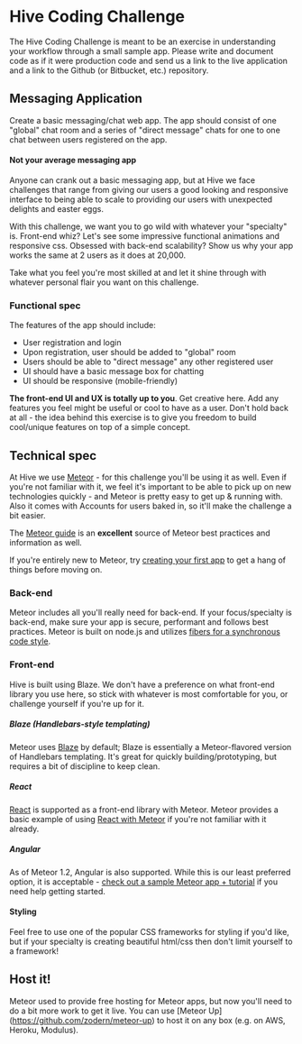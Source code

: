 Hive Coding Challenge
===========================

The Hive Coding Challenge is meant to be an exercise in understanding your workflow
through a small sample app. Please write and document code as if it were production
code and send us a link to the live application and a link to the Github (or Bitbucket, etc.) repository.


Messaging Application
---------------

Create a basic messaging/chat web app. The app should consist of one
"global" chat room and a series of "direct message" chats for
one to one chat between users registered on the app.

#### Not your average messaging app
Anyone can crank out a basic messaging app, but at
Hive we face challenges that range from giving our users
a good looking and responsive interface to being able to scale
to providing our users with unexpected delights and easter eggs.

With this challenge, we want you to go wild with whatever
your "specialty" is. Front-end whiz? Let's see some impressive functional
animations and responsive css. Obsessed with back-end scalability? Show us why your app works
the same at 2 users as it does at 20,000.

Take what you feel you're most skilled at and let it shine through with whatever
personal flair you want on this challenge.


### Functional spec

The features of the app should include:
* User registration and login
* Upon registration, user should be added to "global" room
* Users should be able to "direct message" any other registered user
* UI should have a basic message box for chatting
* UI should be responsive (mobile-friendly)

**The front-end UI and UX is totally up to you**. Get creative here. Add any features
you feel might be useful or cool to have as a user. Don't hold back at all - the idea behind this exercise is to give you freedom to build cool/unique features on top of a simple concept.


Technical spec
--------------

At Hive we use [Meteor](docs.meteor.com/#/full/) - for this challenge you'll be using it as well. Even if you're
not familiar with it, we feel it's important to be able to pick up on new technologies quickly - and Meteor
is pretty easy to get up & running with. Also it comes with Accounts for users baked in, so it'll make the challenge
a bit easier.

The [Meteor guide](http://guide.meteor.com/) is an **excellent** source of Meteor best practices and information as well.

If you're entirely new to Meteor, try [creating your first app](https://www.meteor.com/tutorials/blaze/creating-an-app) to get a hang of things before moving on.

### Back-end
Meteor includes all you'll really need for back-end. If your focus/specialty is back-end, make sure your app is secure, performant and follows best practices. Meteor is built on node.js and utilizes [fibers for a synchronous code style](https://www.eventedmind.com/feed/nodejs-introducing-fibers).

### Front-end
Hive is built using Blaze. We don't have a preference on what front-end library you use here, so stick with whatever is most comfortable for you, or challenge yourself if you're up for it.

##### Blaze (Handlebars-style templating)
Meteor uses [Blaze](https://www.meteor.com/blaze) by default; Blaze is essentially a Meteor-flavored version of Handlebars templating. It's great for quickly building/prototyping, but requires a bit of discipline to keep clean.

##### React
[React](https://facebook.github.io/react/) is supported as a front-end library with Meteor. Meteor provides a basic example of using [React with Meteor](https://www.meteor.com/tutorials/react/creating-an-app) if you're not familiar with it already.

##### Angular
As of Meteor 1.2, Angular is also supported. While this is our least preferred option, it is acceptable - [check out a sample Meteor app + tutorial](https://www.meteor.com/tutorials/angular/creating-an-app) if you need help getting started.

#### Styling
Feel free to use one of the popular CSS frameworks for styling if you'd like, but if your specialty is creating beautiful html/css then don't limit yourself to a framework!

Host it!
--------

Meteor used to provide free hosting for Meteor apps, but now you'll need to do a bit more work to get it live. You can use [Meteor Up] (https://github.com/zodern/meteor-up) to host it on any box (e.g. on AWS, Heroku, Modulus).
